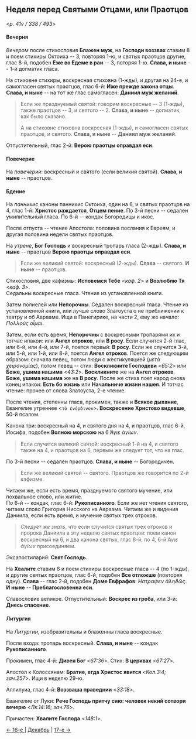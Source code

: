 
## Неделя перед Святыми Отцами, или Праотцов  

<*p. 41v / 338 / 493*>

#### Вечерня

*Вечером* после стихословия **Блажен муж**, на **Господи воззвах** ставим 8 
и поем стихиры Октоиха -- 3, повторяя 1-ю, и святых праотцов другие, глас 8-й, 
подобен **Еже во Едеме в раи** -- 3, поторяя 1-ю. 
**Слава, и ныне** -- 1-й догматик гласа.   

На стиховне стихиры, воскресная стиховна (1-жды), и другая на 24-е, и самогласен святых праотцов, 
глас 6-й: **Иже прежде закона отцы**. 
**Слава, и ныне** -- на тот же глас самогласен: **Даниил муж желаний**. 

> Если же празднуемый святой: говорим воскресные -- 3 (1-жды), также праотцов -- 3, 
> и святого -- 2. **Слава, и ныне** -- догматик, как было сказано. 
> 
> А на стиховне стиховна воскресная (1-жды), и самогласен святых праотцов, и святого. 
> **Слава, и ныне** -- **Даниил муж желаний**. 

Отпустительный, глас 2-й: **Верою праотцы оправдал еси**. 

#### Повечерие

На *повечерии*: воскресный и святого (если великий святой). **Слава, и ныне** -- праотцов. 

#### Бдение

На *паннихис* каноны паннихис Октоиха, один на 6, и святых праотцов на 4, глас 1-й: 
**Христос раждается**, **Отцем пение**. 
По 3-й песни -- седален умилительный гласа. 
По 6-й -- кондак Богородицы и икос. 

После отпуста -- чтение Апостола: половина послания к Евреям, и другая половина недели святых праотцов. 

На *утрене*, **Бог Господь** и воскресный тропарь гласа (2-жды). 
**Слава, и ныне** -- праотцов **Верою праотцы оправдал еси**. 

> Если же великий святой: воскресный (2-жды). **Слава** -- святого. **И ныне** -- праотцов. 

Стихословия, две кафизмы: **Исповемся Тебе** <*каф. 2*> и **Возлюблю Тя** <*каф. 3*>.  
Седальны воскресные гласа. Чтение из установленной книги. 

Затем полиелей или **Непорочны**. Седален воскресный гласа. 
Чтение из установленной книги, или лучше слово Златоуста о не приближении к театру и об Аврааме. 
Ищи в Панегирике, на части 2, ему же начало: *Πολλούς οἶμαι*. 

Затем, если есть время, **Непорочны** с воскресными тропарями их и тотчас ипакои: или **Ангел отроков**, 
или **В росу**. Если случится 2-й глас, или 6-й, или 4-й, или 7-й, поется первый: **В росу**. 
Если же случится 3-й, или 5-й, или 1-й, или 8-й, поется **Ангел отроков**. 
Поется же следующим образом: сначала певец, потом люди с жестикуляцией (*μετὰ χειρονομίας*), 
потом певец -- стих: **Воскликните Господеви** <*65:2*> или **Боже, ушима нашима** <*43:2*>. 
**Воскликните** же на **Ангел отроков**. **Боже, ушима нашима** же на **В росу**. 
После же стиха поет народ снова конец ипакои: **Есть бо жизнь** или **Начальниче жизни нашея**. 
И тотчас чтение: прочее от слова Златоуста, 2-е чтение. 

После чтения, степенны гласа, прокимен, также и **Всякое дыхание**, Евангелие утреннее <`τὸ ἐνόρδινον`>. 
**Воскресение Христово видевше**, 50-й псалом. 

Канона три: воскресный на 4, и святого дня на 4, и праотцов, глас 6-й, Иосифа, 
подобен **Волною морскою** на 6 *̔Αγιε ἁγίων*. 

> Если случится великий святой: воскресный 1-й на 4, и святого также на 4, 
> и праотцов на 6, первым же следует тот, что на глас.

По 3-й песни -- седален праотцов. **Слава, и ныне** -- Богородичен. 

> Если же великий святой -- святого. Праотцов же говорится по 2-й кафизме. 
 
Читаем же, если есть время, празднуемого святого мучение, или похвальное слово, или житие.  
По 6-й -- кондак, глас 6-й: **Рукописанного**. 
Если же нет чтения святого, читаем слово Григория Нисского на Авраама. 
Читаем же и видения Даниила, если есть время, и мучение святых трех отроков.   

> *Следует же знать*, что если случится святых трех отроков и пророка Даниила в эту неделю святых 
> праотцов: поем канон воскресный на 6, и два канона святых, глас 8-й, по 4, 
> 6-й *̔Αγιε ἁγίων* присоединяем. 

Эксапостиларий: **Свят Господь**. 

На **Хвалите** ставим 8 и поем стихиры воскресные гласа -- 4 (по 1-жды), 
и другие святых праотцов, глас 6-й, подобен **Все отложше** (повторяя одну). 
**Слава** -- глас 2-й, подобен **Доме Евфрафов**: *̓́Ηστραψεν ἀληϑῶς*. 
**И ныне** -- **Преблагословенна еси**.  

Славословие великое. Отпустительный: **Воскрес из гроба**, или 3-й: **Днесь спасение**. 

#### Литургия

На *Литургии*, изобразительны и блаженны гласа воскресные. 

После входа: тропарь воскресный. **Слава, и ныне** -- кондак **Рукописанного**.  
 
Прокимен, глас 4-й: **Дивен Бог** <*67:36*>. 
Стих: **В церквах** <*67:27*>. 

Апостол к Колоссянам: **Братие, егда Христос явится** <*Кол.3:4; зач.257*>. 
Ищи в неделю 29-ю. 

Аллилуиа, глас 4-й: **Воззваша праведнии** <*33:18*>.

Евангелие от Луки: **Рече Господь притчу сию: человек некий сотвори вечерю** <*Лк.14:16; зач.76*>. 

Причастен: **Хвалите Господа** <*148:1*>. 

[← 16-е ](12_16_EUR.ru.md) | [Декабрь](README.md#неделя-свв-праотцов) | [17-е →](12_17_EUR.ru.md)